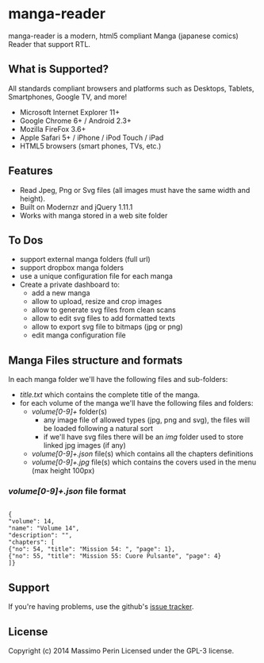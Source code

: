 # manga-reader
manga-reader is a modern, html5 compliant Manga (japanese comics) Reader that support RTL.

## What is Supported?
All standards compliant browsers and platforms such as Desktops, Tablets, Smartphones, Google TV, and more!

* Microsoft Internet Explorer 11+ 
* Google Chrome 6+ / Android 2.3+
* Mozilla FireFox 3.6+
* Apple Safari 5+ / iPhone / iPod Touch / iPad
* HTML5 browsers (smart phones, TVs, etc.)

## Features
* Read Jpeg, Png or Svg files (all images must have the same width and height).
* Built on Modernzr and jQuery 1.11.1
* Works with manga stored in a web site folder

## To Dos
* support external manga folders (full url)
* support dropbox manga folders
* use a unique configuration file for each manga
* Create a private dashboard to: 
	* add a new manga
	* allow to upload, resize and crop images
	* allow to generate svg files from clean scans
	* allow to edit svg files to add formatted texts
	* allow to export svg file to bitmaps (jpg or png)
	* edit manga configuration file

## Manga Files structure and formats

In each manga folder we'll have the following files and sub-folders:
* _title.txt_ which contains the complete title of the manga.
* for each volume of the manga we'll have the following files and folders:
	* _volume[0-9]+_ folder(s)
		* any image file of allowed types (jpg, png and svg), the files will be loaded following a natural sort
		* if we'll have svg files there will be an _img_ folder used to store linked jpg images (if any)
	* _volume[0-9]+.json_ file(s) which contains all the chapters definitions
	* _volume[0-9]+.jpg_ file(s) which contains the covers used in the menu (max height 100px)

### _volume[0-9]+.json_ file format
<code>
{
"volume": 14, 
"name": "Volume 14", 
"description": "", 
"chapters": [
{"no": 54, "title": "Mission 54: ", "page": 1},
{"no": 55, "title": "Mission 55: Cuore Pulsante", "page": 4}
]}
</code>
	

## Support
If you're having problems, use the github's <a href="https://github.com/mperin/manga-reader/issues">issue tracker</a>.

## License
Copyright (c) 2014 Massimo Perin 
Licensed under the GPL-3 license.
